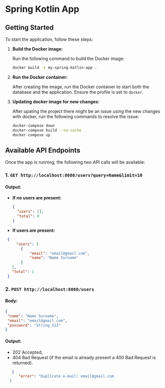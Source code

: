 # Spring Kotlin App

## Getting Started

To start the application, follow these steps:

1. **Build the Docker image:**

   Run the following command to build the Docker image:

   ```bash
   docker build -t my-spring-kotlin-app .

2. **Run the Docker container:**

   After creating the image, run the Docker container to start both the database and the application. Ensure the profile is set to `docker`.

3. **Updating docker image for new changes:**

   After upating the project there might be an issue using the new changes with docker, run the following commands to resolve the issue:
   
   ```bash
   docker-compose down
   docker-compose build --no-cache
   docker-compose up
   ```
   
## Available API Endpoints

Once the app is running, the following two API calls will be available:

### 1. `GET http://localhost:8080/users?query=Name&limit=10`

#### Output:

- **If no users are present:**

  ```json
  {
    "users": [],
    "total": 0
  }

- **If users are present:**
 ```json
  {
      "users": [
        {
            "email": "email@gmail.com",
            "name": "Name Surname"
        }
    ],
    "total": 1
  }
```
### 2. `POST http://localhost:8080/users`

  #### Body:

   ```json
  {
    "name": "Name Surname",
    "email": "email@gmail.com",
    "password": "String_123"
  }
```

  #### Output:
  - 202 Accepted,
  - 404 Bad Request (if the email is already present a 400 Bad Request is returned).
```json
   {
      "error": "Duplicate e-mail: email@gmail.com
  }
```
